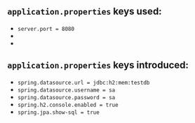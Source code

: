 ## `application.properties` keys used:

- `server.port = 8080`
- 
- 

## `application.properties` keys introduced:

- `spring.datasource.url = jdbc:h2:mem:testdb`
- `spring.datasource.username = sa`
- `spring.datasource.password = sa`
- `spring.h2.console.enabled = true`
- `spring.jpa.show-sql = true`
